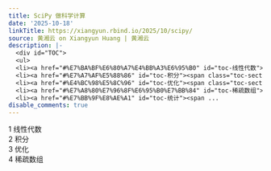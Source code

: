 ```yaml
---
title: SciPy 做科学计算
date: '2025-10-18'
linkTitle: https://xiangyun.rbind.io/2025/10/scipy/
source: 黄湘云 on Xiangyun Huang | 黄湘云
description: |-
  <div id="TOC">
  <ul>
  <li><a href="#%E7%BA%BF%E6%80%A7%E4%BB%A3%E6%95%B0" id="toc-线性代数"><span class="toc-section-number">1</span> 线性代数</a></li>
  <li><a href="#%E7%A7%AF%E5%88%86" id="toc-积分"><span class="toc-section-number">2</span> 积分</a></li>
  <li><a href="#%E4%BC%98%E5%8C%96" id="toc-优化"><span class="toc-section-number">3</span> 优化</a></li>
  <li><a href="#%E7%A8%80%E7%96%8F%E6%95%B0%E7%BB%84" id="toc-稀疏数组"><span class="toc-section-number">4</span> 稀疏数组</a></li>
  <li><a href="#%E7%BB%9F%E8%AE%A1" id="toc-统计"><span ...
disable_comments: true
---
```

<div id="TOC">
<ul>
<li><a href="#%E7%BA%BF%E6%80%A7%E4%BB%A3%E6%95%B0" id="toc-线性代数"><span class="toc-section-number">1</span> 线性代数</a></li>
<li><a href="#%E7%A7%AF%E5%88%86" id="toc-积分"><span class="toc-section-number">2</span> 积分</a></li>
<li><a href="#%E4%BC%98%E5%8C%96" id="toc-优化"><span class="toc-section-number">3</span> 优化</a></li>
<li><a href="#%E7%A8%80%E7%96%8F%E6%95%B0%E7%BB%84" id="toc-稀疏数组"><span class="toc-section-number">4</span> 稀疏数组</a></li>
<li><a href="#%E7%BB%9F%E8%AE%A1" id="toc-统计"><span ...
